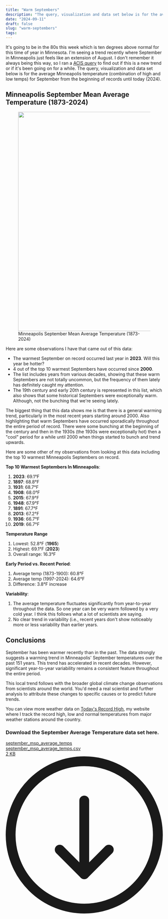 ```yaml
---
title: "Warm Septembers"
description: "The query, visualization and data set below is for the average Minneapolis temperature (combination of high and low temps) for September from the beginning of records until today (2024).  "
date: "2024-09-11"
draft: false
slug: "warm-septembers"
tags:
---
```


<p>It's going to be in the 80s this week which is ten degrees above normal for this time of year in Minnesota. I'm seeing a trend recently where September in Minneapolis just feels like an extension of August. I don't remember it always being this way, so I ran a <a href="https://xmacis.rcc-acis.org/" rel="noreferrer">ACIS query</a> to find out if this is a new trend or if it's been going on for a while. The query, visualization and data set below is for the average Minneapolis temperature (combination of high and low temps) for September from the beginning of records until today (2024).  </p><h2 id="minneapolis-september-mean-average-temperature-1873-2024">Minneapolis September Mean Average Temperature (1873-2024)</h2><figure class="kg-card kg-image-card kg-card-hascaption"><img src="/images/2024/09/Screenshot-2024-09-10-at-4.42.06-PM.png" class="kg-image" alt="" loading="lazy" width="1209" height="703" srcset="/images/2024/09/Screenshot-2024-09-10-at-4.42.06-PM.png 600w, /images/2024/09/Screenshot-2024-09-10-at-4.42.06-PM.png 1000w, /images/2024/09/Screenshot-2024-09-10-at-4.42.06-PM.png 1209w" sizes="(min-width: 720px) 720px"><figcaption><span style="white-space: pre-wrap;">Minneapolis September Mean Average Temperature (1873-2024)</span></figcaption></figure><p>Here are some observations I have that came out of this data:</p><ul><li>The warmest September on record occurred last year in <strong>2023</strong>. Will this year be hotter?</li><li>4 out of the top 10 warmest Septembers have occurred since <strong>2000</strong>.</li><li>The list includes years from various decades, showing that these warm Septembers are not totally uncommon, but the frequency of them lately has definitely caught my attention.</li><li>The 19th century and early 20th century is represented in this list, which also shows that some historical Septembers were exceptionally warm. Although, not the bunching that we're seeing lately.</li></ul><p>The biggest thing that this data shows me is that there is a general warming trend, particularly in the most recent years starting around 2000. Also highlighting that warm Septembers have occurred sporadically throughout the entire period of record. There were some bunching at the beginning of the century and then in the 1930s (the 1930s were exceptionally hot) then a "cool" period for a while until 2000 when things started to bunch and trend upwards. </p><p>Here are some other of my observations from looking at this data including the top 10 warmest Minneapolis Septembers on record. </p><p><strong>Top 10 Warmest Septembers In Minneapolis</strong>:</p><ol><li><strong>2023</strong>: 69.1°F</li><li><strong>1897</strong>: 68.8°F</li><li><strong>1931</strong>: 68.7°F</li><li><strong>1908</strong>: 68.0°F</li><li><strong>2015</strong>: 67.9°F</li><li><strong>1948</strong>: 67.9°F</li><li><strong>1891</strong>: 67.7°F</li><li><strong>2013</strong>: 67.2°F</li><li><strong>1936</strong>: 66.7°F</li><li><strong>2019</strong>: 66.7°F</li></ol><p><strong>Temperature Range</strong></p><ol><li>Lowest: 52.8°F (<strong>1965</strong>)</li><li>Highest: 69.1°F (<strong>2023</strong>)</li><li>Overall range: 16.3°F</li></ol><p><strong>Early Period vs. Recent Period</strong>:</p><ol><li>Average temp (1873-1900): 60.8°F</li><li>Average temp (1997-2024): 64.6°F</li><li>Difference: 3.8°F increase</li></ol><p><strong>Variability</strong>:</p><ol><li>The average temperature fluctuates significantly from year-to-year throughout the data. So one year can be very warm followed by a very cold year. I think this follows what a lot of scientists are saying. </li><li>No clear trend in variability (i.e., recent years don't show noticeably more or less variability than earlier years.</li></ol><h2 id="conclusions">Conclusions</h2><p>September has been warmer recently than in the past. The data strongly suggests a warming trend in Minneapolis' September temperatures over the past 151 years. This trend has accelerated in recent decades. However, significant year-to-year variability remains a consistent feature throughout the entire period.</p><p>This local trend follows with the broader global climate change observations from scientists around the world. You'd need a real scientist and further analysis to attribute these changes to specific causes or to predict future trends.</p><p>You can view more weather data on <a href="https://todaysrecordhigh.com" rel="noreferrer">Today's Record High</a>, my website where I track the record high, low and normal temperatures from major weather stations around the country.</p><h3 id="download-the-september-average-temperature-data-set-here">Download the September Average Temperature data set here.</h3><div class="kg-card kg-file-card"><a class="kg-file-card-container" href="/files/2024/09/september_msp_average_temps.csv" title="Download" download=""><div class="kg-file-card-contents"><div class="kg-file-card-title">september_msp_average_temps</div><div class="kg-file-card-caption"></div><div class="kg-file-card-metadata"><div class="kg-file-card-filename">september_msp_average_temps.csv</div><div class="kg-file-card-filesize">2 KB</div></div></div><div class="kg-file-card-icon"><svg viewBox="0 0 24 24"><defs><style>.a{fill:none;stroke:currentColor;stroke-linecap:round;stroke-linejoin:round;stroke-width:1.5px;}</style></defs><title>download-circle</title><polyline class="a" points="8.25 14.25 12 18 15.75 14.25"></polyline><line class="a" x1="12" y1="6.75" x2="12" y2="18"></line><circle class="a" cx="12" cy="12" r="11.25"></circle></svg></div></a></div>
